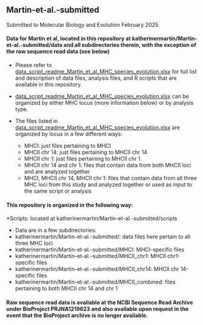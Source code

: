 ## Martin-et-al.-submitted
Submitted to Molecular Biology and Evolution February 2025

#### Data for Martin et al, located in this repository at katherinermartin/Martin-et-al.-submitted/data and all subdirectories therein, with the exception of the raw sequence read data (see below)

* Please refer to [data_script_readme_Martin_et_al_MHC_species_evolution.xlsx](https://github.com/katherinermartin/Martin-et-al.-submitted/blob/main/data_script_readme_Martin_et_al_MHC_species_evolution.xlsx) for full list and description of data files, analysis files, and R scripts that are available in this repository.
* [data_script_readme_Martin_et_al_MHC_species_evolution.xlsx](https://github.com/katherinermartin/Martin-et-al.-submitted/blob/main/data_script_readme_Martin_et_al_MHC_species_evolution.xlsx) can be organized by either MHC locus (more information below) or by analysis type.

* The files listed in [data_script_readme_Martin_et_al_MHC_species_evolution.xlsx](https://github.com/katherinermartin/Martin-et-al.-submitted/blob/main/data_script_readme_Martin_et_al_MHC_species_evolution.xlsx) are organized by locus in a few different ways:

  * MHCI: just files pertaining to MHCI
  * MHCII chr 14: just files pertaining to MHCII chr 14
  * MHCII chr 1: just files pertaining to MHCII chr 1
  * MHCII chr 14 and chr 1: files that contain data from both MHCII loci and are analyzed together
  * MHCI, MHCII chr 14, MHCII chr 1: files that contain data from all three MHC loci from this study and analyzed together or used as input to the same script or analysis
  
#### This repository is organized in the following way:
*Scripts: located at katherinermartin/Martin-et-al.-submitted/scripts
* Data are in a few subdirectories:
*   katherinermartin/Martin-et-al.-submitted/: data files here pertain to all three MHC loci
*   katherinermartin/Martin-et-al.-submitted/MHCI: MHCI-specific files
*   katherinermartin/Martin-et-al.-submitted/MHCII_chr1: MHCII chr1-specific files
*   katherinermartin/Martin-et-al.-submitted/MHCII_chr14: MHCII chr 14-specific files
*   katherinermartin/Martin-et-al.-submitted/MHCII_combined: files pertaining to both MHCII chr 14 and chr 1

#### Raw sequence read data is available at the NCBI Sequence Read Archive under BioProject PRJNA1219623 and also available upon request in the event that the BioProject archive is no longer available.
